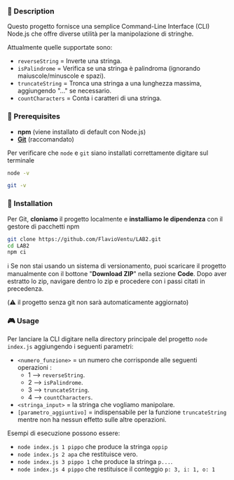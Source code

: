 ### 🎯 Description

Questo progetto fornisce una semplice Command-Line Interface (CLI) Node.js che offre diverse utilità per la manipolazione di stringhe.

Attualmente quelle supportate sono:

- `reverseString` = Inverte una stringa.
- `isPalindrome` = Verifica se una stringa è palindroma (ignorando maiuscole/minuscole e spazi).
- `truncateString` = Tronca una stringa a una lunghezza massima, aggiungendo "..." se necessario.
- `countCharacters` = Conta i caratteri di una stringa.

### 📜 Prerequisites

- **npm** (viene installato di default con Node.js)
- [**Git**](https://git-scm.com/) (raccomandato)

Per verificare che `node` e `git` siano installati correttamente digitare sul terminale

```bash
node -v
```

```bash
git -v
```

### 🔧 Installation

Per Git, **cloniamo** il progetto localmente e **installiamo le dipendenza** con il gestore di pacchetti npm

```bash
git clone https://github.com/FlavioVentu/LAB2.git
cd LAB2
npm ci
```

ℹ️ Se non stai usando un sistema di versionamento, puoi scaricare il progetto manualmente con il bottone "**Download ZIP**" nella sezione **Code**. Dopo aver estratto lo zip, navigare dentro lo zip e procedere con i passi citati in precedenza.

(⚠️ il progetto senza git non sarà automaticamente aggiornato)

### 🎮 Usage

Per lanciare la CLI digitare nella directory principale del progetto `node index.js` aggiungendo i seguenti parametri:

- `<numero_funzione>` = un numero che corrisponde alle seguenti operazioni :
  - 1 --> `reverseString`.
  - 2 --> `isPalindrome`.
  - 3 --> `truncateString`.
  - 4 --> `countCharacters`.
- `<stringa_input>` = la stringa che vogliamo manipolare.
- `[parametro_aggiuntivo]` = indispensabile per la funzione `truncateString` mentre non ha nessun effetto sulle altre operazioni.

Esempi di esecuzione possono essere:
- `node index.js 1 pippo` che produce la stringa `oppip`
- `node index.js 2 apa` che restituisce vero.
- `node index.js 3 pippo 1` che produce la stringa `p...`.
- `node index.js 4 pippo` che restituisce il conteggio `p: 3, i: 1, o: 1`